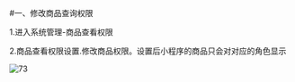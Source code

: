 #一、修改商品查询权限

1.进入系统管理-商品查看权限

2.商品查看权限设置.修改商品权限。设置后小程序的商品只会对对应的角色显示

![73](http://tradeany-test.oss-cn-qingdao.aliyuncs.com/2020/10/12/MjAyMDEwMTIxMDEzNDA3Mw==.png)